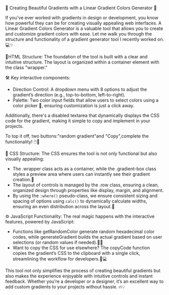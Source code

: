 🚀 Creating Beautiful Gradients with a Linear Gradient Colors Generator 🎨

If you've ever worked with gradients in design or development, you know how powerful they can be for creating visually appealing web interfaces.
 A Linear Gradient Colors Generator is a valuable tool that allows you to create and customize gradient colors with ease. Let me walk you through the structure and functionality of a gradient generator tool I recently worked on.💻✨

🔧HTML Structure:
The foundation of the tool is built with a clear and intuitive structure. The layout is organized within a container element with the class "wrapper."

🛠️ Key interactive components:
- Direction Control: A dropdown menu with 8 options to adjust the gradient’s direction (e.g., top-to-bottom, left-to-right).
- Palette: Two color input fields that allow users to select colors using a color picker 🎨, ensuring customization is just a click away.

Additionally, there's a disabled textarea that dynamically displays the CSS code for the gradient, making it simple to copy and implement in your projects.

To top it off, two buttons:"random gradient"and "Copy",complete the functionality! 🖱️🎯

💅 CSS Structure:
The CSS ensures the tool is not only functional but also visually appealing:
- The .wrapper class acts as a container, while the .gradient-box class styles a preview area where users can instantly see their gradient creation.🌟
- The layout of controls is managed by the .row class, ensuring a clean, organized design through properties like display, margin, and alignment.
- By using the `:where()` pseudo-class, we ensure consistent sizing and spacing of options using `calc()` to dynamically calculate widths, ensuring an even distribution across the layout.🔄

⚙️ JavaScript Functionality:
The real magic happens with the interactive features, powered by JavaScript​:
- Functions like getRandomColor generate random hexadecimal color codes, while generateGradient builds the actual gradient based on user selections (or random values if needed).🎲🌈
- Want to copy the CSS for use elsewhere? 
The copyCode function copies the gradient’s CSS to the clipboard with a single click, streamlining the workflow for developers.📝💻

This tool not only simplifies the process of creating beautiful gradients but also makes the experience enjoyable with intuitive controls and instant feedback. Whether you’re a developer or a designer, it’s an excellent way to add custom gradients to your projects without hassle. 🔥💡

